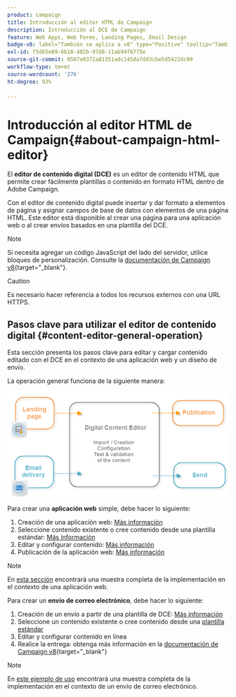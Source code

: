 ```yaml
---
product: campaign
title: Introducción al editor HTML de Campaign
description: Introducción al DCE de Campaign
feature: Web Apps, Web Forms, Landing Pages, Email Design
badge-v8: label="También se aplica a v8" type="Positive" tooltip="También se aplica a Campaign v8"
exl-id: f5d65e89-6b18-482b-97d8-11ab94f6775e
source-git-commit: 0507e0372a81351adc145dafdd3cbe5d5422dc00
workflow-type: tm+mt
source-wordcount: '276'
ht-degree: 93%

---
```


# Introducción al editor HTML de Campaign{#about-campaign-html-editor}



El **editor de contenido digital (DCE)** es un editor de contenido HTML que permite crear fácilmente plantillas o contenido en formato HTML dentro de Adobe Campaign.

Con el editor de contenido digital puede insertar y dar formato a elementos de página y asignar campos de base de datos con elementos de una página HTML. Este editor está disponible al crear una página para una aplicación web o al crear envíos basados en una plantilla del DCE.

>[!NOTE]
>
>Si necesita agregar un código JavaScript del lado del servidor, utilice bloques de personalización. Consulte la [documentación de Campaign v8](https://experienceleague.adobe.com/docs/campaign/campaign-v8/send/personalize/personalization-blocks.html){target="_blank"}.

>[!CAUTION]
>
>Es necesario hacer referencia a todos los recursos externos con una URL HTTPS.

## Pasos clave para utilizar el editor de contenido digital {#content-editor-general-operation}

Esta sección presenta los pasos clave para editar y cargar contenido editado con el DCE en el contexto de una aplicación web y un diseño de envío.

La operación general funciona de la siguiente manera:

![](assets/dce_schema.png)

Para crear una **aplicación web** simple, debe hacer lo siguiente:

1. Creación de una aplicación web: [Más información](creating-a-landing-page.md)
1. Seleccione contenido existente o cree contenido desde una plantilla estándar: [Más información](template-management.md)
1. Editar y configurar contenido: [Más información](editing-content.md)
1. Publicación de la aplicación web: [Más información](creating-a-landing-page.md#step-3---publishing-content)

>[!NOTE]
>
>En [esta sección](creating-a-landing-page.md) encontrará una muestra completa de la implementación en el contexto de una aplicación web.

Para crear un **envío de correo electrónico**, debe hacer lo siguiente:

1. Creación de un envío a partir de una plantilla de DCE: [Más información](use-case-creating-an-email-delivery.md)
1. Seleccione un contenido existente o cree contenido desde una [plantilla estándar](template-management.md)
1. Editar y configurar contenido en línea
1. Realice la entrega: obtenga más información en la [documentación de Campaign v8](https://experienceleague.adobe.com/docs/campaign/campaign-v8/send/create-message.html){target="_blank"}

>[!NOTE]
>
>En [este ejemplo de uso](use-case-creating-an-email-delivery.md) encontrará una muestra completa de la implementación en el contexto de un envío de correo electrónico.
